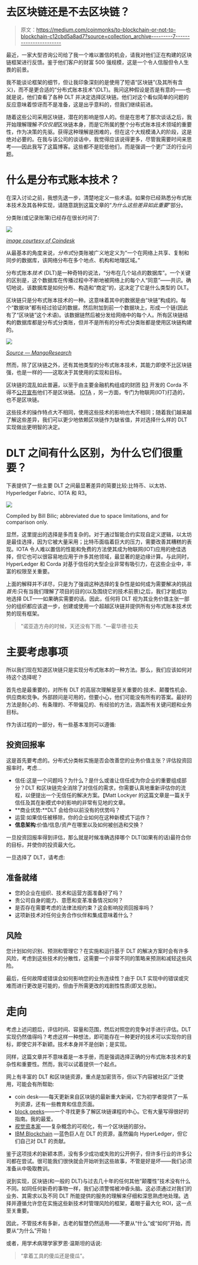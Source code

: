 # 去区块链还是不去区块链？

> 原文：<https://medium.com/coinmonks/to-blockchain-or-not-to-blockchain-c12cbd5a8ad7?source=collection_archive---------7----------------------->

最近，一家大型咨询公司给了我一个难以置信的机会，请我对他们正在构建的区块链框架进行反馈。鉴于他们客户的财富 500 强规模，这是一个令人信服但令人生畏的前景。

我不能谈论框架的细节，但让我印象深刻的是使用了短语“区块链”(及其所有含义)，而不是更合适的“分布式账本技术”(DLT)。我问这种假设是否是有意的——也就是说，他们查看了各种 DLT 并决定选择区块链。他们对这个看似简单的问题的反应意味着惊讶而不是准备，这是出乎意料的，但我们继续前进。

随着这些公司采用区块链，潜在的影响是惊人的。但是在思考了那次谈话之后，我开始理解理解*不仅仅是*区块链本身，而是它所属的整个分布式账本技术领域的重要性，作为决策的先驱。获得这种理解是困难的，但在这个大规模涌入的阶段，这是绝对必要的。在我与该公司的谈话中，我觉得应该说得更多，尽管我需要时间来思考——因此我写了这篇博客。这些都不是贬低他们，而是强调一个更广泛的行业问题。

# 什么是分布式账本技术？

在深入讨论之前，我想先退一步，清楚地定义一些术语。如果你已经熟悉分布式账本技术及其各种实现，请随意跳到这篇文章的“*为什么这些差异如此重要*”部分。

分类账(或记录账簿)已经存在很长时间了:

![](img/fff3f60150b3bae8722163a35136140c.png)

[*image courtesy of Coindesk*](https://www.coindesk.com/information/what-is-a-distributed-ledger/)

从最基本的角度来说，*分布式*分类账被广义地定义为“一个在网络上共享、复制和同步的数据库，该网络分布在多个地点、机构和地理区域。”

分布式账本*技术* (DLT)是一种奇特的说法，“分布在几个站点的数据库”。一个关键的区别是，这个数据库在传播过程中不断地被网络上的每个人“同意”——共识。确切地说，该数据库是如何分布、构造和“商定”的，这决定了它是什么类型的 DLT。

区块链只是分布式账本技术的一种。这意味着其中的数据是由“块链”构成的。每个“数据块”都有经过验证的数据，然后附加到前一个数据块上，形成一个链(因此有了“区块链”这个术语)。该数据链然后被分发给网络中的每个人。所有区块链结构的数据库都是分布式分类账，但并不是所有的分布式分类账都是使用区块链构建的。

![](img/d82c10352f9a41e3d36a950ab82582a9.png)

[*Source — MangoResearch*](http://www.mangoresearch.co/blockchain-vs-distributed-ledger-technology-dlt/)

然而，除了区块链之外，还有其他类型的分布式账本技术，其能力即使不比区块链强，也是一样的——这取决于其使用的实现和目标。

区块链的混乱如此普遍，以至于由主要金融机构组成的财团 [R3](https://www.r3.com/) 开发的 Corda 不得不[公开宣布](http://www.r3cev.com/blog/2017/2/24/when-is-a-blockchain-not-a-blockchain)他们不是区块链。 [IOTA](https://www.iota.org/) ，另一方面，专门为物联网(IOT)打造的，也不是区块链。

这些技术的操作特点大不相同，使用这些技术的影响也大不相同；随着我们越来越了解这些差异，我们可以更少地依赖区块链作为缺省值，并对选择什么样的 DLT 实现做出更明智的决定。

# DLT 之间有什么区别，为什么它们很重要？

下表提供了一些主要 DLT 之间最显著差异的简要比较:比特币、以太坊、Hyperledger Fabric、IOTA 和 R3。

![](img/741a6a4f06a3be14dc2ebce557657b47.png)

Compiled by Bill Bilic; abbreviated due to space limitations, and for comparison only.

显然，这里提出的选择是多而复杂的。对于通过智能合约实现自定义逻辑，以太坊是最佳选择，因为它被大量采用；比特币面临着巨大的压力，需要改善其糟糕的表现。IOTA 令人难以置信的性能和免费的方法使其成为物联网(IOT)应用的绝佳选择，但它也可以很容易地应用于许多其他领域，最显著的是边缘计算。与此同时，HyperLedger 和 Corda 对基于信任的大型企业非常有吸引力，在这些企业中，丰富的权限至关重要。

上面的解释并不详尽，只是为了强调这种选择的复杂性是如何成为需要解决的挑战*首先*:只有当我们理解了项目的目的(以及围绕它的技术前景)之后，我们才能成功地选择 DLT——如果确实需要的话。因此，任何将 DLT 视为其业务价值主张一部分的组织都应该退一步，创建或使用一个超越区块链并提供所有分布式账本技术优势的现有框架。

> "诺亚造方舟的时候，天还没有下雨. "—霍华德·拉夫

# 主要考虑事项

所以我们现在知道区块链只是实现分布式账本的一种方法。那么，我们应该如何对待这个选择呢？

首先也是最重要的，对所有 DLT 的高层次理解是至关重要的:技术、颠覆性机会、供应商和竞争。外部顾问是可用的，但要小心，他们可能没有所有的答案。最好的方法是耐心的、有条理的、不带偏见的、有经验的方法，涵盖所有关键问题和业务目标。

作为该过程的一部分，有一些基本准则可以遵循:

## 投资回报率

这是首先要考虑的。分布式分类帐实施是否会改善您的业务价值主张？评估投资回报率时，考虑…

*   信任:这是一个问题吗？为什么？是什么或谁让信任成为你企业的重要组成部分？DLT 和区块链完全消除了对信任的需求，你需要认真地重新评估你的流程，以便提出一个无信任的解决方案。【Matt Lockyer 的这篇文章是一篇关于信任及其在新模式中的影响的非常有见地的文章。
*   **商业优势:**DLT 会给你以前没有的优势吗？
*   运营:如果信任被移除，你的企业如何在这种新模式下运作？
*   **信息架构**:价值/信息/资产在哪里以及如何被创造和交换？

一旦投资回报率得到评估，那么就是时候准确选择哪个 DLT(如果有的话)最符合你的目标，并使你的投资最大化。

一旦选择了 DLT，请考虑:

## 准备就绪

*   您的企业在组织、技术和运营方面准备好了吗？
*   贵公司自身的能力、意愿和变革准备情况如何？
*   是否存在需要考虑的法律法规约束？这会影响投资回报率吗？
*   这项新技术对任何业务合作伙伴和集成意味着什么？

## 风险

您计划如何识别、预测和管理它？在实施和运行基于 DLT 的解决方案时会有许多风险，考虑到这些技术的分散性，这需要一个非常不同的策略来预测和减轻这些风险。

最后，任何故障或错误会如何影响您的业务连续性？由于 DLT 实现中的错误或灾难而进行更改是可能的，但由于所需更改的戏剧性性质(即叉总账)。

# 走向

考虑上述问题后，评估时间、容量和范围，然后对照您的竞争对手进行评估。DLT 实现仍然值得吗？考虑这样一种想法，即可能存在一种更好的技术可以实现你的目标，即使它并不新颖。技术本身并不是创新；是实现。

同样，这篇文章并不意味着是一本手册，而是强调选择正确的分布式账本技术的复杂性和重要性。然而，我可以试着提供一个起点。

网上有丰富的 DLT 和区块链资源，重点是加密货币，但以下内容被社区广泛使用，可能会有所帮助:

*   coin desk——每天更新来自区块链的最新重大新闻，它为初学者提供了一系列资源，还有一些教育和信息页面。
*   [block geeks](https://blockgeeks.com/)——一个寻找更多了解区块链课程的中心。它有大量写得很好的指南。我的最爱。
*   [视觉资本家](http://www.visualcapitalist.com/category/cryptocurrency-2/)——复杂概念的可视化，有一个区块链的部分。
*   [IBM Blockchain](https://www.ibm.com/blockchain/what-is-blockchain.html) —蓝色巨人在 DLT 的资源，虽然偏向 HyperLedger，但它们自己对 DLT 的贡献。

鉴于这项技术的新颖本质，没有多少成功或失败的公开例子，但许多行业的许多公司都在尝试。很可能我们很快就会开始听到这些故事，不管是好是坏——我们必须准备从中吸取教训。

说到实现，区块链(和一般的 DLT)与过去几十年的任何其他“颠覆性”技术没有什么不同。如同任何新奇的事物一样，我们必须警惕被冲昏头脑。这必须通过对我们的业务、其需求以及不同 DLT 所能提供的服务的理解来仔细和深思熟虑地处理。选择并遵循允许您在实施这些新技术时管理风险的框架，着眼于最大化 ROI，这一点至关重要。

因此，不管技术有多新，古老的智慧仍然适用——不要从“什么”或“如何”开始，而要从“为什么”开始！

或者，用学术病理学家罗恩·温斯坦的话说:

> “拿着工具的傻瓜还是傻瓜”。